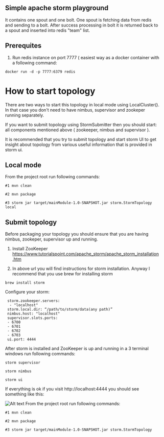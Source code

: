 ## Simple apache storm playground

It contains one spout and one bolt. One spout is fetching data from 
redis and sending to a bolt. After success processing in bolt it is returned
back to a spout and inserted into redis "team" list.

## Prerequites
 
1. Run redis instance on port 7777 ( easiest way as a docker container with a following command:
 
```docker run -d -p 7777:6379 redis``` 

 # How to start topology
 
 There are two ways to start this topology in local mode using LocalCluster(). In that case you don't need to have nimbus,
 supervisor and zookeper running separately.
 
 If you want to submit topology using StormSubmitter then you should start:
 all components mentioned above ( zookeeper, nimbus and supervisor ).
 
 It is recommended that you try to submit topology and start storm UI to get insight about topology from various useful information
 that is provided in storm ui.
 
## Local mode

From the project root run following commands:

```#1 mvn clean```

```#2 mvn package```

```#3 storm jar target/mainModule-1.0-SNAPSHOT.jar storm.StormTopology local ```

## Submit topology 

Before packaging your topology you should ensure that you are having nimbus, zookeper, supervisor up and running.

1. Install ZooKeeper
https://www.tutorialspoint.com/apache_storm/apache_storm_installation.htm

2. In above url you will find instructions for storm installation. Anyway I recommend that you use brew for installing storm

```brew install storm```

Configure your storm:

```
 storm.zookeeper.servers:
  - "localhost"
 storm.local.dir: “/path/to/storm/data(any path)”
 nimbus.host: "localhost"
 supervisor.slots.ports:
 - 6700
 - 6701
 - 6702
 - 6703
 ui.port: 4444
```

After storm is installed and ZooKeeper is up and running in a 3 terminal windows run following commands:

```storm supervisor```

```storm nimbus```

```storm ui```

If everything is ok if you visit http://localhost:4444 you should see something like this:

![Alt text](src/assets/storm-ui.png?raw=true "Title")
From the project root run following commands:

```#1 mvn clean```

```#2 mvn package```

```#3 storm jar target/mainModule-1.0-SNAPSHOT.jar storm.StormTopology ```
